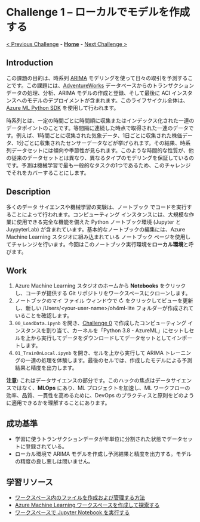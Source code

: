 # Challenge 1 – ローカルでモデルを作成する

[< Previous Challenge](./Challenge-00.md) - **[Home](../README.md)** - [Next Challenge >](./Challenge-02.md)

## Introduction

この課題の目的は、時系列 [ARIMA](https://ja.wikipedia.org/wiki/%E8%87%AA%E5%B7%B1%E5%9B%9E%E5%B8%B0%E5%92%8C%E5%88%86%E7%A7%BB%E5%8B%95%E5%B9%B3%E5%9D%87%E3%83%A2%E3%83%87%E3%83%AB) モデリングを使って日々の取引を予測することです。この課題には、[AdventureWorks](https://docs.microsoft.com/sql/samples/adventureworks-install-configure) データベースからのトランザクションデータの処理、分析、ARIMA モデルの作成と登録、そして最後に ACI インスタンスへのモデルのデプロイメントが含まれます。このライフサイクル全体は、[Azure ML Python SDK](https://docs.microsoft.com/python/api/overview/azure/ml/?view=azure-ml-py) を使用して行われます。

時系列とは、一定の時間ごとに時間順に収集またはインデックス化された一連のデータポイントのことです。等間隔に連続した時点で取得された一連のデータです。例えば、1時間ごとに収集された気象データ、1日ごとに収集された株価データ、1分ごとに収集されたセンサーデータなどが挙げられます。その結果、時系列データセットには傾向や季節性が見られます。このような時間的な性質が、他の従来のデータセットとは異なり、異なるタイプのモデリングを保証しているのです。予測は機械学習で最も一般的なタスクの1つであるため、このチャレンジでそれをカバーすることにします。

## Description
多くのデータ サイエンスや機械学習の実験は、ノートブック でコードを実行することによって行われます。コンピューティング インスタンスには、大規模な作業に使用できる完全な機能を備えた Python ノートブック環境 (Jupyter と JuypyterLab) が含まれています。基本的なノートブックの編集には、Azure Machine Learning スタジオに組み込まれている ノートブック ページを使用してチャレンジを行います。今回はこのノートブック実行環境を**ローカル環境**と呼びます。

## Work
1. Azure Machine Learning スタジオのホームから **Notebooks** をクリックし、コーチが提供する Git リポジトリをワークスペースにクローンします。
1. ノートブックのマイ ファイル ウィンドウで ↻ をクリックしてビューを更新し、新しい /Users/\<your-user-name\>/oh4ml-lite フォルダーが作成されていることを確認します。
1. `00_LoadData.ipynb` を開き、[Challenge 0](./Challenge-00.md) で作成したコンピューティング インスタンスを割り当て、カーネルを「Python 3.8 - AzureML」にセットしセルを上から実行してデータをダウンロードしてデータセットとしてインポートします。
1. `01_TrainOnLocal.ipynb` を開き、セルを上から実行して ARIMA トレーニングの一連の処理を体験します。最後のセルでは、作成したモデルによる予測結果と精度を出力します。

  **注意:** これはデータサイエンスの部分です。このハックの焦点はデータサイエンスではなく、**MLOps** にあり、ML プロジェクトを加速し、ML ワークフローの効率、品質、一貫性を高めるために、DevOps のプラクティスと原則をどのように適用できるかを理解することにあります。

## 成功基準

- 学習に使うトランザクションデータが年単位に分割された状態でデータセットに登録されている。
- ローカル環境で ARIMA モデルを作成し予測結果と精度を出力する。モデルの精度の良し悪しは問いません。


## 学習リソース
 - [ワークスペース内のファイルを作成および管理する方法](https://docs.microsoft.com/azure/machine-learning/how-to-manage-files)
 - [Azure Machine Learning ワークスペースを作成して探索する](https://microsoftlearning.github.io/DP-100JA-Designing-and-Implementing-a-Data-Science-Solution-on-Azure/Instructions/01-create-a-workspace.html)
 - [ワークスペースで Jupyter Notebook を実行する](https://docs.microsoft.com/azure/machine-learning/how-to-run-jupyter-notebooks)